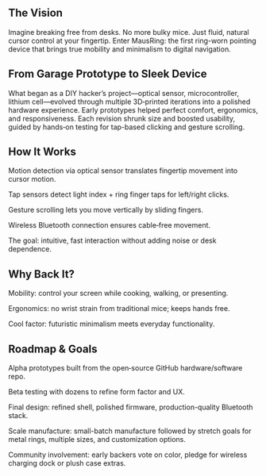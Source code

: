 ## The Vision

Imagine breaking free from desks. No more bulky mice. Just fluid, natural cursor control at your fingertip. Enter MausRing: the first ring-worn pointing device that brings true mobility and minimalism to digital navigation.

## From Garage Prototype to Sleek Device

What began as a DIY hacker’s project—optical sensor, microcontroller, lithium cell—evolved through multiple 3D‑printed iterations into a polished hardware experience. Early prototypes helped perfect comfort, ergonomics, and responsiveness. Each revision shrunk size and boosted usability, guided by hands‑on testing for tap-based clicking and gesture scrolling.

## How It Works

Motion detection via optical sensor translates fingertip movement into cursor motion.

Tap sensors detect light index + ring finger taps for left/right clicks.

Gesture scrolling lets you move vertically by sliding fingers.

Wireless Bluetooth connection ensures cable‑free movement.

The goal: intuitive, fast interaction without adding noise or desk dependence.

## Why Back It?

Mobility: control your screen while cooking, walking, or presenting.

Ergonomics: no wrist strain from traditional mice; keeps hands free.

Cool factor: futuristic minimalism meets everyday functionality.

## Roadmap & Goals

Alpha prototypes built from the open‑source GitHub hardware/software repo.

Beta testing with dozens to refine form factor and UX.

Final design: refined shell, polished firmware, production-quality Bluetooth stack.

Scale manufacture: small-batch manufacture followed by stretch goals for metal rings, multiple sizes, and customization options.

Community involvement: early backers vote on color, pledge for wireless charging dock or plush case extras.
